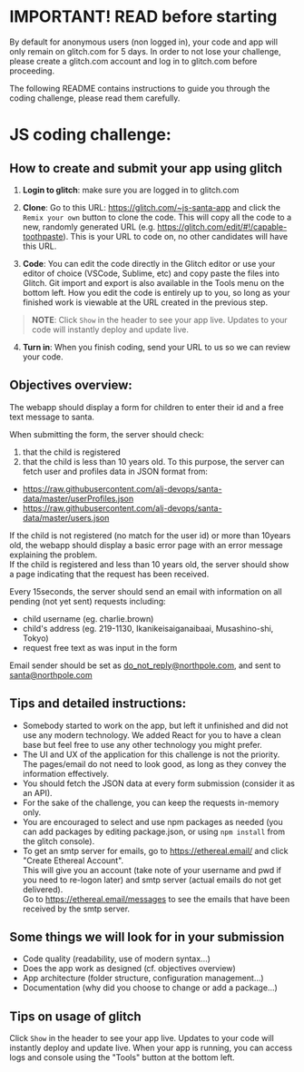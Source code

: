 # IMPORTANT! READ before starting

<!-- eslint-disable -->
<!-- prettier-ignore -->
<!-- markdownlint-disable -->

By default for anonymous users (non logged in), your code and app will only remain on glitch.com for
5 days. In order to not lose your challenge, please create a glitch.com account and log in to
glitch.com before proceeding.

The following README contains instructions to guide you through the coding challenge, please read
them carefully.

# JS coding challenge:

## How to create and submit your app using glitch

1. **Login to glitch**: make sure you are logged in to glitch.com

2. **Clone**: Go to this URL: https://glitch.com/~js-santa-app and click the `Remix your own` button
   to clone the code. This will copy all the code to a new, randomly generated URL (e.g.
   https://glitch.com/edit/#!/capable-toothpaste). This is your URL to code on, no other candidates
   will have this URL.

3. **Code**: You can edit the code directly in the Glitch editor or use your editor of choice
   (VSCode, Sublime, etc) and copy paste the files into Glitch. Git import and export is also
   available in the Tools menu on the bottom left. How you edit the code is entirely up to you, so
   long as your finished work is viewable at the URL created in the previous step.

> **NOTE**: Click `Show` in the header to see your app live. Updates to your code will instantly
> deploy and update live.

4. **Turn in**: When you finish coding, send your URL to us so we can review your code.

## Objectives overview:

The webapp should display a form for children to enter their id and a free text message to santa.

When submitting the form, the server should check:

1.  that the child is registered
2.  that the child is less than 10 years old. To this purpose, the server can fetch user and
    profiles data in JSON format from:

- https://raw.githubusercontent.com/alj-devops/santa-data/master/userProfiles.json
- https://raw.githubusercontent.com/alj-devops/santa-data/master/users.json

If the child is not registered (no match for the user id) or more than 10years old, the webapp
should display a basic error page with an error message explaining the problem.\
If the child is registered and less than 10 years old, the server should show a page indicating that
the request has been received.

Every 15seconds, the server should send an email with information on all pending (not yet sent)
requests including:

- child username (eg. charlie.brown)
- child's address (eg. 219-1130, Ikanikeisaiganaibaai, Musashino-shi, Tokyo)
- request free text as was input in the form

Email sender should be set as do_not_reply@northpole.com, and sent to santa@northpole.com

## Tips and detailed instructions:

- Somebody started to work on the app, but left it unfinished and did not use any modern technology.
  We added React for you to have a clean base but feel free to use any other technology you might
  prefer.
- The UI and UX of the application for this challenge is not the priority. The pages/email do not
  need to look good, as long as they convey the information effectively.
- You should fetch the JSON data at every form submission (consider it as an API).
- For the sake of the challenge, you can keep the requests in-memory only.
- You are encouraged to select and use npm packages as needed (you can add packages by editing
  package.json, or using `npm install` from the glitch console).
- To get an smtp server for emails, go to https://ethereal.email/ and click "Create Ethereal
  Account".\
  This will give you an account (take note of your username and pwd if you need to re-logon later) and
  smtp server (actual emails do not get delivered).\
  Go to https://ethereal.email/messages to see the emails that have been received by the smtp
  server.

## Some things we will look for in your submission

- Code quality (readability, use of modern syntax...)
- Does the app work as designed (cf. objectives overview)
- App architecture (folder structure, configuration management...)
- Documentation (why did you choose to change or add a package...)

## Tips on usage of glitch

Click `Show` in the header to see your app live. Updates to your code will instantly deploy and
update live. When your app is running, you can access logs and console using the "Tools" button at
the bottom left.
